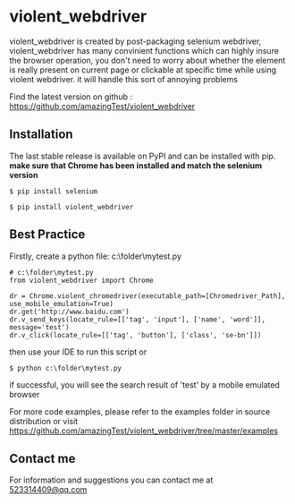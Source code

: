 # violent_webdriver
violent_webdriver is created by post-packaging selenium webdriver,  violent_webdriver has many convinient functions
which can highly insure the browser operation, you don't need to worry about whether the element is really present
on current page or clickable at specific time while using violent webdriver. it will handle this sort
of annoying problems

Find the latest version on github : https://github.com/amazingTest/violent_webdriver

## Installation
The last stable release is available on PyPI and can be installed with pip.
**make sure that Chrome has been installed and match the selenium version**

    $ pip install selenium

    $ pip install violent_webdriver

## Best Practice
Firstly, create a python file: c:\folder\mytest.py

    # c:\folder\mytest.py
    from violent_webdriver import Chrome

    dr = Chrome.violent_chromedriver(executable_path=[Chromedriver_Path], use_mobile_emulation=True)
    dr.get('http://www.baidu.com')
    dr.v_send_keys(locate_rule=[['tag', 'input'], ['name', 'word']], message='test')
    dr.v_click(locate_rule=[['tag', 'button'], ['class', 'se-bn']])

then use your IDE to run this script or

    $ python c:\folder\mytest.py

if successful, you will see the search result of 'test' by a mobile emulated browser

For more code examples, please refer to the examples folder in source distribution or
visit https://github.com/amazingTest/violent_webdriver/tree/master/examples

## Contact me
For information and suggestions you can contact me at 523314409@qq.com